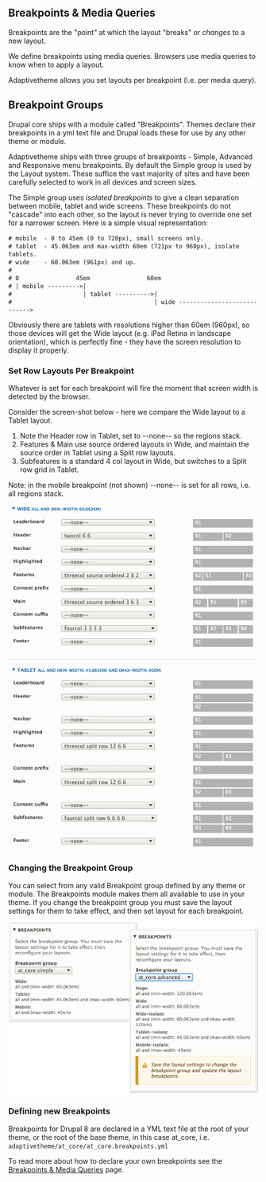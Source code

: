 ## Breakpoints & Media Queries

Breakpoints are the "point" at which the layout "breaks" or _changes_ to a new layout.

We define breakpoints using media queries. Browsers use media queries to know when to apply a layout.

Adaptivetheme allows you set layouts per breakpoint (i.e. per media query). 

## Breakpoint Groups

Drupal core ships with a module called "Breakpoints". Themes declare their breakpoints in a yml text file and Drupal loads these for use by any other theme or module.

Adaptivetheme ships with three groups of breakpoints - Simple, Advanced and Responsive menu breakpoints. By default the Simple group is used by the Layout system. These suffice the vast majority of sites and have been carefully selected to work in all devices and screen sizes.

The Simple group uses _isolated breakpoints_ to give a clean separation between mobile, tablet and wide screens. These breakpoints do not "cascade" into each other, so the layout is never trying to override one set for a narrower screen. Here is a simple visual representation:

```
# mobile  - 0 to 45em (0 to 720px), small screens only.
# tablet  - 45.063em and max-width 60em (721px to 960px), isolate tablets.
# wide    - 60.063em (961px) and up.
#
# 0                45em                60em
# | mobile --------->|
#                    | tablet ---------->|
#                                        | wide ---------------------------->
```

Obviously there are tablets with resolutions higher than 60em (960px), so those devices will get the Wide layout (e.g. iPad Retina in landscape orientation), which is perfectly fine - they have the screen resolution to display it properly.


### Set Row Layouts Per Breakpoint

Whatever is set for each breakpoint will fire the moment that screen width is detected by the browser.

Consider the screen-shot below - here we compare the Wide layout to a Tablet layout.

1. Note the Header row in Tablet, set to --none-- so the regions stack.
2. Features & Main use source ordered layouts in Wide, and maintain the source order in Tablet using a Split row layouts.
3. Subfeatures is a standard 4 col layout in Wide, but switches to a Split row grid in Tablet.

Note: in the mobile breakpoint (not shown) --none-- is set for all rows, i.e. all regions stack.

![Layouts wide vs tablet](img/Layouts-Wide-vs-Tablet.png)

### Changing the Breakpoint Group

You can select from any valid Breakpoint group defined by any theme or module. The Breakpoints module makes them all available to use in your theme. If you change the breakpoint group you must save the layout settings for them to take effect, and then set layout for each breakpoint.

![Changing breakpoint group](img/Breakpoint-Group-Change.png)


### Defining new Breakpoints

Breakpoints for Drupal 8 are declared in a YML text file at the root of your theme, or the root of the base theme, in this case at_core, i.e. `adaptivetheme/at_core/at_core.breakpoints.yml`

To read more about how to declare your own breakpoints see the [Breakpoints & Media Queries](../theming/breakpoints.md) page.

